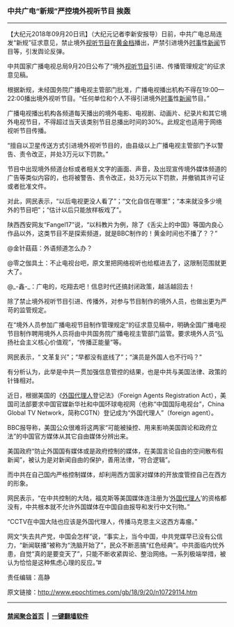### 中共广电“新规”严控境外视听节目 挨轰
------------------------

<p>【大纪元2018年09月20日讯】（大纪元记者李新安报导）日前，中共广电总局连发“新规”征求意见，禁止境外<a href="http://www.epochtimes.com/gb/tag/%E8%A7%86%E5%90%AC%E8%8A%82%E7%9B%AE.html">视听节目</a>在<a href="http://www.epochtimes.com/gb/tag/%E9%BB%84%E9%87%91%E6%A1%A3.html">黄金档</a>播出，严禁引进境外<a href="http://www.epochtimes.com/gb/tag/%E6%97%B6%E4%BA%8B.html">时事</a>性<a href="http://www.epochtimes.com/gb/tag/%E6%96%B0%E9%97%BB.html">新闻</a>节目等，引发舆论反弹。</p>
<p>中共国家广播电视总局9月20日公布了“境外<a href="http://www.epochtimes.com/gb/tag/%E8%A7%86%E5%90%AC%E8%8A%82%E7%9B%AE.html">视听节目</a>引进、传播管理规定”的征求意见稿。</p>
<p>根据新规，未经国务院广播电视主管部门批准，广播电视播出机构不得在19∶00—22∶00播出境外视听节目。“任何单位和个人不得引进境外<a href="http://www.epochtimes.com/gb/tag/%E6%97%B6%E4%BA%8B.html">时事</a>性<a href="http://www.epochtimes.com/gb/tag/%E6%96%B0%E9%97%BB.html">新闻</a>节目。”</p>
<p>广播电视播出机构各频道每天播出的境外电影、电视剧、动画片、纪录片和其它境外电视节目，不得超过当天该类别节目总播出时间的30%。此规定也适用于网络视听节目传播。</p>
<p>“擅自以卫星传送方式引进境外视听节目的，由县级以上广播电视主管部门予以警告、责令改正，并处3万元以下罚款。”</p>
<p>节目中出现境外频道台标或者相关文字的画面、声音，及出现宣传境外媒体频道的广告等类似内容的，也将被警告、责令改正，处3万元以下罚款，并撤销其许可证或者批准文件。</p>
<p>对此，网民表示，“以后电视更没人看了”；“文化自信在哪里”；“本来就没多少境外的节目吧”；“估计以后只能放样板戏了”。</p>
<p>陕西西安网友“Fangel17”说，“以科教片为例，除了《舌尖上的中国》等国内良心作品以外，这类节目不是探索频道，就是BBC制作的！黄金时间也不播了？？”</p>
<p>@金针菇菇：外语频道怎么办？</p>
<p>@零之伽具土：不止电视台吧，原文里把网络视听也给框进去了，这限制范围就更大了。</p>
<p>@_-鑫-_：广电的，吃翔去吧！信息时代还搞封闭政策，越活越回去！</p>
<p>除了禁止境外视听节目引进、传播外，对参与节目制作的境外人员，也做出更为严苛的监管规定。</p>
<p>在“境外人员参加广播电视节目制作管理规定”的征求意见稿中，明确全国广播电视节目制作聘用境外人员将由中共国务院广播电视主管部门监管。要求境外人员“弘扬社会主义核心价值观”，“传播正能量”等。</p>
<p>网民表示，“ 文革复兴”；“早都没有底线了”；“演员是外国人也不行吗？”</p>
<p>有分析认为，此举是中共一贯加强信息管控的结果，也是中共与美国法律、政策的针锋相对。</p>
<p>近日，根据美国的《<a href="http://www.epochtimes.com/gb/tag/%E5%A4%96%E5%9B%BD%E4%BB%A3%E7%90%86%E4%BA%BA.html">外国代理人</a>登记法》（Foreign Agents Registration Act），美国司法部要求中国官媒新华社和中国环球电视网（也称“中国国际电视台”，China Global TV Network，简称CGTN）登记成为“外国代理人”（foreign agent）。</p>
<p>BBC报导称，美国公众很难将这两家“可能被操控、用来影响美国舆论和政府立法”的中国官方媒体从其它自由媒体分辨出来。</p>
<p>美国政府“防止外国国有媒体或是政府控制的媒体，在美国言论自由的空间散布假新闻”，被认为是对新闻自由的保护，善用法律，“符合逻辑”。</p>
<p>而中共在自己国内严格控制媒体，却利用西方国家对媒体的开放度管控自己在西方的形象。</p>
<p>网民表示，“在中共控制的大陆，福克斯等美国媒体连注册为‘<a href="http://www.epochtimes.com/gb/tag/%E5%A4%96%E5%9B%BD%E4%BB%A3%E7%90%86%E4%BA%BA.html">外国代理人</a>’的资格都没有，中共根本就不允许外国媒体在中国自由报导和发行中文刊物。”</p>
<p>“CCTV在中国大陆也应该是外国代理人，传播马克思主义这西方毒瘤。”</p>
<p>网文“失去共产党，中国会怎样”说，“事实上，当今中国，中共党媒早已没有公信力，“新闻联播”被称为“洗脑开始了”，民众不断恶搞“红色经典”。中共面临内忧外患，自觉“真的是要变天了”，只能不断收紧舆论、整治网络。一系列极端举措，被认为恰恰是这种焦虑心理的反应。”#</p>
<p>责任编辑：高静</p>

原文链接：http://www.epochtimes.com/gb/18/9/20/n10729114.htm


------------------------
#### [禁闻聚合首页](https://github.com/gfw-breaker/banned-news/blob/master/README.md) &nbsp;|&nbsp;  [一键翻墙软件](https://github.com/gfw-breaker/nogfw/blob/master/README.md)